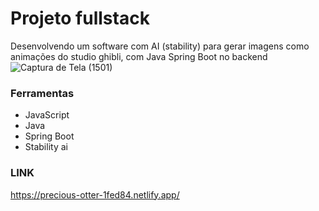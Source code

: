 # Projeto fullstack
Desenvolvendo um software com AI (stability) para gerar imagens como animações do studio ghibli, com Java Spring Boot no backend
![Captura de Tela (1501)](https://github.com/user-attachments/assets/b36e2d6d-38e1-4621-82e9-eb24e9948e41)
### Ferramentas 
* JavaScript
* Java
* Spring Boot
* Stability ai
### LINK
https://precious-otter-1fed84.netlify.app/
